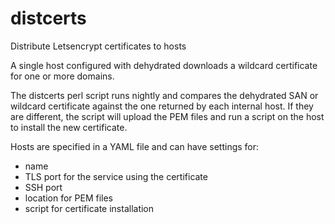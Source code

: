# distcerts
Distribute Letsencrypt certificates to hosts

A single host configured with dehydrated downloads a wildcard certificate for one or more domains.

The distcerts perl script runs nightly and compares the dehydrated SAN or wildcard certificate against the one returned by each internal host. If they are different, the script will upload the PEM files and run a script on the host to install the new certificate.

Hosts are specified in a YAML file and can have settings for:
- name
- TLS port for the service using the certificate
- SSH port
- location for PEM files
- script for certificate installation
